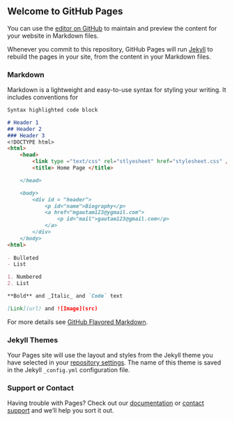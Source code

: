 ## Welcome to GitHub Pages

You can use the [editor on GitHub](https://github.com/gautam-zemoso/gautam-zemoso.github.io/edit/master/index.md) to maintain and preview the content for your website in Markdown files.

Whenever you commit to this repository, GitHub Pages will run [Jekyll](https://jekyllrb.com/) to rebuild the pages in your site, from the content in your Markdown files.

### Markdown

Markdown is a lightweight and easy-to-use syntax for styling your writing. It includes conventions for

```markdown
Syntax highlighted code block

# Header 1
## Header 2
### Header 3
<!DOCTYPE html>
<html>
	<head>
		<link type ="text/css" rel="stlyesheet" href="stylesheet.css" />
		<title> Home Page </title>

	</head>

	<body>
		<div id = "header">
			<p id="name">Biography</p>
			<a href="mgautam123@ygmail.com">
				<p id="mail">gautam123@gmail.com</p>
			</a>
		</div>
	</body>
<html>
		
- Bulleted
- List

1. Numbered
2. List

**Bold** and _Italic_ and `Code` text

[Link](url) and ![Image](src)
```

For more details see [GitHub Flavored Markdown](https://guides.github.com/features/mastering-markdown/).

### Jekyll Themes

Your Pages site will use the layout and styles from the Jekyll theme you have selected in your [repository settings](https://github.com/gautam-zemoso/gautam-zemoso.github.io/settings). The name of this theme is saved in the Jekyll `_config.yml` configuration file.

### Support or Contact

Having trouble with Pages? Check out our [documentation](https://help.github.com/categories/github-pages-basics/) or [contact support](https://github.com/contact) and we’ll help you sort it out.

